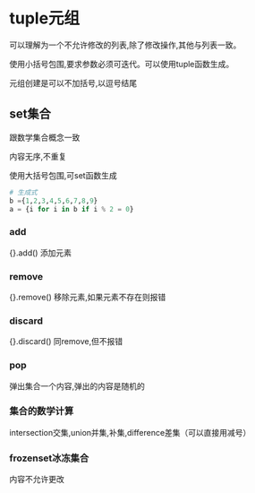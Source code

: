 # tuple元组

可以理解为一个不允许修改的列表,除了修改操作,其他与列表一致。

使用小括号包围,要求参数必须可迭代。可以使用tuple函数生成。

元组创建是可以不加括号,以逗号结尾

## set集合

跟数学集合概念一致

内容无序,不重复

使用大括号包围,可set函数生成

```python
# 生成式
b ={1,2,3,4,5,6,7,8,9}
a = {i for i in b if i % 2 = 0}
```

### add

{}.add() 添加元素

### remove

{}.remove() 移除元素,如果元素不存在则报错

### discard

{}.discard() 同remove,但不报错

### pop

弹出集合一个内容,弹出的内容是随机的

### 集合的数学计算

intersection交集,union并集,补集,difference差集（可以直接用减号）

### frozenset冰冻集合

内容不允许更改
